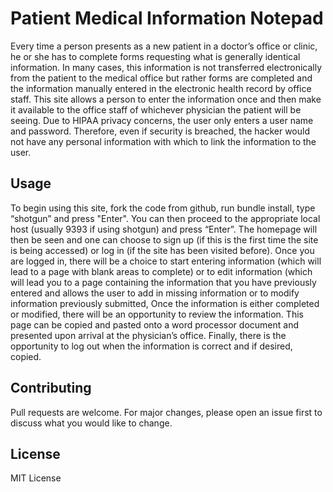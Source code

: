 #  Patient Medical Information Notepad
Every time a person presents as a new patient in a doctor’s office or clinic, he or she has to complete forms requesting what is generally identical information. In many cases, this information is not transferred electronically from the patient to the medical office but rather forms are completed and the information manually entered in the electronic health record by office staff. This site allows a person to enter the information once and then make it available to the office staff of whichever physician the patient will be seeing. Due to HIPAA privacy concerns, the user only enters a user name and password. Therefore, even if security is breached, the hacker would not have any personal information with which to link the information to the user.

## Usage
To begin using this site, fork the code from github, run bundle install, type “shotgun” and press "Enter".  You can then proceed to the appropriate local host (usually 9393 if using shotgun) and press “Enter”. The homepage will then be seen and one can choose to sign up (if this is the first time the site is being accessed) or log in (if the site has been visited before). Once you are logged in, there will be a choice to start entering information (which will lead to a page with blank areas to complete) or to edit information (which will lead you to a page containing the information that you have previously entered and allows the user to add in missing information or to modify information previously submitted, Once the information is either completed or modified, there will be an opportunity to review the information. This page can be copied and pasted onto a word processor document and presented upon arrival at the physician’s office. Finally, there is the opportunity to log out when the information is correct and if desired, copied. 

## Contributing
Pull requests are welcome. For major changes, please open an issue first to discuss what you would like to change.

## License
MIT License


